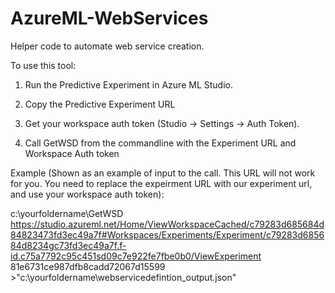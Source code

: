 # AzureML-WebServices
Helper code to automate web service creation.

To use this tool:

1. Run the Predictive Experiment in Azure ML Studio.

2. Copy the Predictive Experiment URL

3. Get your workspace auth token (Studio -> Settings -> Auth Token).

4. Call GetWSD from the commandline with the Experiment URL and Workspace Auth token

Example (Shown as an example of input to the call. This URL will not work for you. You need to replace the expeirment URL with our experiment url, and use your workspace auth token): 

c:\\yourfoldername\\GetWSD https://studio.azureml.net/Home/ViewWorkspaceCached/c79283d685684d84823473fd3ec49a7f#Workspaces/Experiments/Experiment/c79283d685684d8234gc73fd3ec49a7f.f-id.c75a7792c95c451sd09c7e922fe7fbe0b0/ViewExperiment 81e6731ce987dfb8cadd72067d15599 >"c:\yourfoldername\webservicedefintion_output.json"
